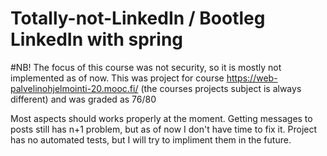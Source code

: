 # Totally-not-LinkedIn / Bootleg LinkedIn with spring

#NB! The focus of this course was not security, so it is mostly not implemented as of now.
This was project for course https://web-palvelinohjelmointi-20.mooc.fi/ (the courses projects subject is always different) and was graded as 76/80

Most aspects should works properly at the moment. 
Getting messages to posts still has n+1 problem, but as of now I don't have time to fix it.
Project has no automated tests, but I will try to impliment them in the future.
